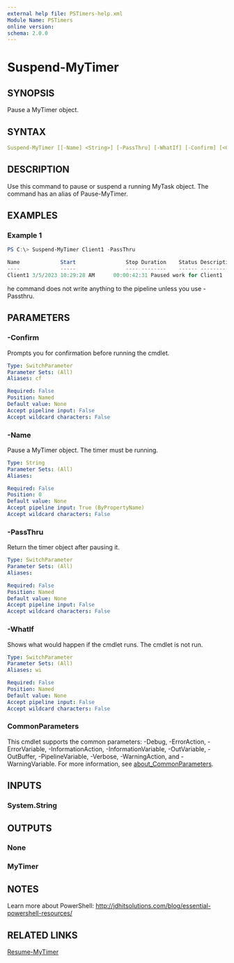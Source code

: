 ```yaml
---
external help file: PSTimers-help.xml
Module Name: PSTimers
online version:
schema: 2.0.0
---
```


# Suspend-MyTimer

## SYNOPSIS

Pause a MyTimer object.

## SYNTAX

```yaml
Suspend-MyTimer [[-Name] <String>] [-PassThru] [-WhatIf] [-Confirm] [<CommonParameters>]
```

## DESCRIPTION

Use this command to pause or suspend a running MyTask object. The command has an alias of Pause-MyTimer.

## EXAMPLES

### Example 1

```powershell
PS C:\> Suspend-MyTimer Client1 -PassThru

Name             Start                Stop Duration    Status Description
----             -----                ---- --------    ------ -----------
Client1 3/5/2023 10:29:28 AM      00:00:42:31 Paused work for Client1
```

he command does not write anything to the pipeline unless you use -Passthru.

## PARAMETERS

### -Confirm

Prompts you for confirmation before running the cmdlet.

```yaml
Type: SwitchParameter
Parameter Sets: (All)
Aliases: cf

Required: False
Position: Named
Default value: None
Accept pipeline input: False
Accept wildcard characters: False
```

### -Name

Pause a MyTimer object. The timer must be running.

```yaml
Type: String
Parameter Sets: (All)
Aliases:

Required: False
Position: 0
Default value: None
Accept pipeline input: True (ByPropertyName)
Accept wildcard characters: False
```

### -PassThru

Return the timer object after pausing it.

```yaml
Type: SwitchParameter
Parameter Sets: (All)
Aliases:

Required: False
Position: Named
Default value: None
Accept pipeline input: False
Accept wildcard characters: False
```

### -WhatIf

Shows what would happen if the cmdlet runs.
The cmdlet is not run.

```yaml
Type: SwitchParameter
Parameter Sets: (All)
Aliases: wi

Required: False
Position: Named
Default value: None
Accept pipeline input: False
Accept wildcard characters: False
```

### CommonParameters

This cmdlet supports the common parameters: -Debug, -ErrorAction, -ErrorVariable, -InformationAction, -InformationVariable, -OutVariable, -OutBuffer, -PipelineVariable, -Verbose, -WarningAction, and -WarningVariable. For more information, see [about_CommonParameters](http://go.microsoft.com/fwlink/?LinkID=113216).

## INPUTS

### System.String

## OUTPUTS

### None

### MyTimer

## NOTES

Learn more about PowerShell: http://jdhitsolutions.com/blog/essential-powershell-resources/

## RELATED LINKS

[Resume-MyTimer](Resume-MyTimer.md)
